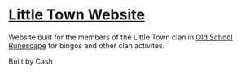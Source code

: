 # [Little Town Website](https://littletown.gay)

Website built for the members of the Little Town clan in [Old School Runescape](https://oldschool.runescape.com/) for bingos and other clan activites.

Built by Cash
